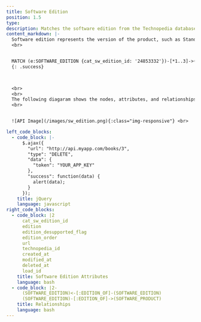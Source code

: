 ```yaml
---
title: Software Edition
position: 1.5
type: 
description: Matches the software edition from the Technopedia database.
content_markdown: |-
  Software edition represents the version of the product, such as Standard, Premium, or other version name for the product.
  <br>


  MATCH (e:SOFTWARE_EDITION {cat_sw_edition_id: '24853332'})-[*1..3]->(b) RETURN b LIMIT 10
  {: .success}

  

  <br>
  <br>
  The following diagaram shows the nodes, attributes, and relationships that feature in the query example.
  <br>


  ![API Image](/images/sw_edition.png){:class="img-responsive"} <br>

left_code_blocks:
  - code_block: |-
      $.ajax({
        "url": "http://api.myapp.com/books/3",
        "type": "DELETE",
        "data": {
          "token": "YOUR_APP_KEY"
        },
        "success": function(data) {
          alert(data);
        }
      });
    title: jQuery
    language: javascript
right_code_blocks:
  - code_block: |2
      cat_sw_edition_id
      edition
      edition_desupported_flag
      edition_order
      url
      technopedia_id
      created_at
      modified_at
      deleted_at
      load_id
    title: Software Edition Attributes
    language: bash
  - code_block: |2-
      (SOFTWARE_EDITION)<-[:EDITION_OF]-(SOFTWARE_EDITION)
      (SOFTWARE_EDITION)-[:EDITION_OF]->(SOFTWARE_PRODUCT) 
    title: Relationships
    language: bash
---
```


